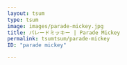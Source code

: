 ```yaml
---
layout: tsum
type: tsum
image: images/parade-mickey.jpg
title: パレードミッキー | Parade Mickey
permalink: tsumtsum/parade-mickey
ID: "parade mickey"

---
```


